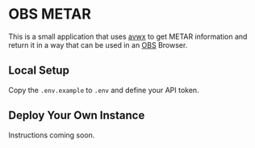 # OBS METAR

This is a small application that uses [avwx](https://avwx.rest) to get METAR information and return it in a way that can be used in an [OBS](https://obsproject.com/) Browser.

## Local Setup

Copy the `.env.example` to `.env` and define your API token.

## Deploy Your Own Instance

Instructions coming soon.
